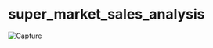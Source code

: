 # super_market_sales_analysis

![Capture](https://github.com/Kiyasudeenjamal/super_market_sales_analysis/assets/96764879/9c44f3bd-b2f0-49d8-89c5-a261f6f30018)

